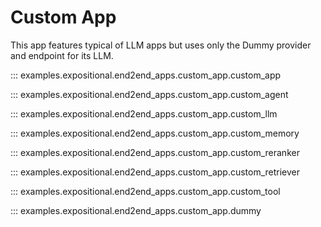 # Custom App

This app features typical of LLM apps but uses only the Dummy provider and endpoint for its LLM.

::: examples.expositional.end2end_apps.custom_app.custom_app

::: examples.expositional.end2end_apps.custom_app.custom_agent

::: examples.expositional.end2end_apps.custom_app.custom_llm

::: examples.expositional.end2end_apps.custom_app.custom_memory

::: examples.expositional.end2end_apps.custom_app.custom_reranker

::: examples.expositional.end2end_apps.custom_app.custom_retriever

::: examples.expositional.end2end_apps.custom_app.custom_tool

::: examples.expositional.end2end_apps.custom_app.dummy